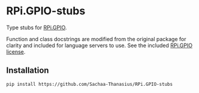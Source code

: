 # RPi.GPIO-stubs
Type stubs for [RPi.GPIO](https://pypi.org/project/RPi.GPIO/).

Function and class docstrings are modified from the original package for clarity and included for language servers to use. See the included [RPi.GPIO license](LICENSE_rpi_gpio).

## Installation
```bash
pip install https://github.com/Sachaa-Thanasius/RPi.GPIO-stubs
```